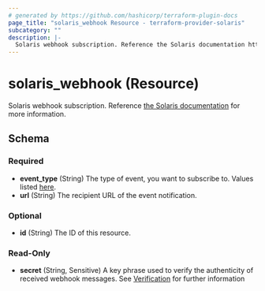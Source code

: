 ```yaml
---
# generated by https://github.com/hashicorp/terraform-plugin-docs
page_title: "solaris_webhook Resource - terraform-provider-solaris"
subcategory: ""
description: |-
  Solaris webhook subscription. Reference the Solaris documentation https://docs.solarisgroup.com/api-reference/webhooks/ for more information.
---
```


# solaris_webhook (Resource)

Solaris webhook subscription. Reference [the Solaris documentation](https://docs.solarisgroup.com/api-reference/webhooks/) for more information.



<!-- schema generated by tfplugindocs -->
## Schema

### Required

- **event_type** (String) The type of event, you want to subscribe to. Values listed [here](https://docs.solarisgroup.com/api-reference/webhooks/#full-list-of-webhook-events).
- **url** (String) The recipient URL of the event notification.

### Optional

- **id** (String) The ID of this resource.

### Read-Only

- **secret** (String, Sensitive) A key phrase used to verify the authenticity of received webhook messages. See [Verification](https://docs.solarisgroup.com/api-reference/webhooks/#content-verification) for further information


